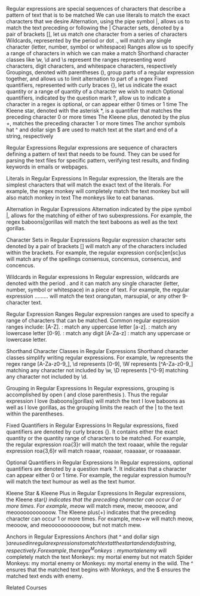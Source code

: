 Regular expressions are special sequences of characters that describe a pattern of text that is to be matched
We can use literals to match the exact characters that we desire
Alternation, using the pipe symbol |, allows us to match the text preceding or following the |
Character sets, denoted by a pair of brackets [], let us match one character from a series of characters
Wildcards, represented by the period or dot ., will match any single character (letter, number, symbol or whitespace)
Ranges allow us to specify a range of characters in which we can make a match
Shorthand character classes like \w, \d and \s represent the ranges representing word characters, digit characters, and whitespace characters, respectively
Groupings, denoted with parentheses (), group parts of a regular expression together, and allows us to limit alternation to part of a regex
Fixed quantifiers, represented with curly braces {}, let us indicate the exact quantity or a range of quantity of a character we wish to match
Optional quantifiers, indicated by the question mark ?, allow us to indicate a character in a regex is optional, or can appear either 0 times or 1 time
The Kleene star, denoted with the asterisk *, is a quantifier that matches the preceding character 0 or more times
The Kleene plus, denoted by the plus +, matches the preceding character 1 or more times
The anchor symbols hat ^ and dollar sign $ are used to match text at the start and end of a string, respectively


Regular Expressions
Regular expressions are sequence of characters defining a pattern of text that needs to be found. They can be used for parsing the text files for specific pattern, verifying test results, and finding keywords in emails or webpages.

Literals in Regular Expressions
In Regular expression, the literals are the simplest characters that will match the exact text of the literals. For example, the regex monkey will completely match the text monkey but will also match monkey in text The monkeys like to eat bananas.

Alternation in Regular Expressions
Alternation indicated by the pipe symbol |, allows for the matching of either of two subexpressions. For example, the regex baboons|gorillas will match the text baboons as well as the text gorillas.

Character Sets in Regular Expressions
Regular expression character sets denoted by a pair of brackets [] will match any of the characters included within the brackets. For example, the regular expression con[sc]en[sc]us will match any of the spellings consensus, concensus, consencus, and concencus.

Wildcards in Regular expressions
In Regular expression, wildcards are denoted with the period . and it can match any single character (letter, number, symbol or whitespace) in a piece of text. For example, the regular expression ......... will match the text orangutan, marsupial, or any other 9-character text.

Regular Expression Ranges
Regular expression ranges are used to specify a range of characters that can be matched. Common regular expression ranges include: [A-Z]. : match any uppercase letter [a-z]. : match any lowercase letter [0-9]. : match any digit [A-Za-z] : match any uppercase or lowercase letter.

Shorthand Character Classes in Regular Expressions
Shorthand character classes simplify writing regular expressions. For example, \w represents the regex range [A-Za-z0-9_], \d represents [0-9], \W represents [^A-Za-z0-9_] matching any character not included by \w, \D represents [^0-9] matching any character not included by \d.

Grouping in Regular Expressions
In Regular expressions, grouping is accomplished by open ( and close parenthesis ). Thus the regular expression I love (baboons|gorillas) will match the text I love baboons as well as I love gorillas, as the grouping limits the reach of the | to the text within the parentheses.

Fixed Quantifiers in Regular Expressions
In Regular expressions, fixed quantifiers are denoted by curly braces {}. It contains either the exact quantity or the quantity range of characters to be matched. For example, the regular expression roa{3}r will match the text roaaar, while the regular expression roa{3,6}r will match roaaar, roaaaar, roaaaaar, or roaaaaaar.

Optional Quantifiers in Regular Expressions
In Regular expressions, optional quantifiers are denoted by a question mark ?. It indicates that a character can appear either 0 or 1 time. For example, the regular expression humou?r will match the text humour as well as the text humor.

Kleene Star & Kleene Plus in Regular Expressions
In Regular expressions, the Kleene star(*) indicates that the preceding character can occur 0 or more times. For example, meo*w will match mew, meow, meooow, and meoooooooooooow. The Kleene plus(+) indicates that the preceding character can occur 1 or more times. For example, meo+w will match meow, meooow, and meoooooooooooow, but not match mew.

Anchors in Regular Expressions
Anchors (hat ^ and dollar sign $) are used in regular expressions to match text at the start and end of a string, respectively. For example, the regex ^Monkeys: my mortal enemy$ will completely match the text Monkeys: my mortal enemy but not match Spider Monkeys: my mortal enemy or Monkeys: my mortal enemy in the wild. The ^ ensures that the matched text begins with Monkeys, and the $ ensures the matched text ends with enemy.

Related Courses
